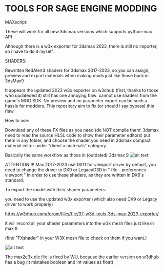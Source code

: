 # TOOLS FOR SAGE ENGINE MODDING

MAXscript:

These will work for all new 3dsmax versions which supports python-max API

Although there is a w3x exporter for 3dsmax 2023, there is still no importer, so i have to do it myself.






SHADERS:

Rewritten RedAlert3 shaders for 3dsmax 2017-2023, so you can assign, preview and export materials when making mods just like those back in 3dsMax9

It appears the updated 2023 w3x exporter on w3dhub (first, thanks to those who updateded it) still has one annoying flaw: cannot use shaders from the game's MOD SDK. No preview and no parameter export can be such a hassle for modders. This repository aim to fix (or should i say bypass) this flaw.

How to use:

Download any of these FX files as you need (do NOT compile them! 3dsmax need to read the source HLSL code to show their parameter editors) 
put them in any folder, and choose the shader you need in 3dsmax compact material editor under "direct x materials" category.

Basically the same workflow as those in (outdated) 3dsmax 9
![alt text](https://github.com/NordlichtS/W3X-RA3-shaders-for-max2023/blob/main/screenshots/shader%20param%20objects.png?raw=true)

ATTENTION !!! Max 2017-2023 use DX11 for viewport driver by default, you need to change the driver to DX9 or LegacyD3D in " file - preferences - viewport " in order to use these shaders, as they are written in DX9's standard.

To export the model with their shader parameters: 

you need to use the updated w3x exporter (which also need DX9 or Legacy driver to work properly)

https://w3dhub.com/forum/files/file/37-w3d-tools-3ds-max-2023-exporter/

it will record all your shader parameters into the w3x mesh files just like in max 9

(find "FXshader" in your W3X mesh file to check on them if you want.)

![alt text](https://github.com/NordlichtS/W3X-RA3-shaders-for-max2023/blob/main/screenshots/shader%20param%20infantry.png?)

The max2e3x.dle file is fixed by WU, because the earlier version on w3dhub has a bug (it mistakes boolean and int values as float)

